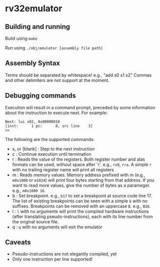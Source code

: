 # rv32emulator

## Building and running

Build using `make`

Run using `./obj/emulator [assembly file path]`

## Assembly Syntax

Terms should be separated by whitespace! e.g., "add s0 s1 s2"
Commas and other delimiters are not support at the moment.

## Debugging commands

Execution will result in a command prompt, preceded by some information about the instruction to execute next.
For example:

```
Next: lui x02, 0x00000010
[inst:      1 pc:      0, src line    3] 
>> 
```

The following are the supported commands:

* s, or [blank] : Step to the next instruction
* c : Continue execution until termination
* r : Reads the value of the registers. Both register number and alas formats can be used, without space after 'r'. e.g., `rx0`, `rra`. A simple `r` with no trailing register name will print all registers
* m : Reads memory values. Memory address prefixed with m (e.g., `m0x1000` or `m1024`) will print four bytes starting from that address. If you want to read more values, give the number of bytes as a parameger. e.g., `m0x1000 16`.
* b : Set breakpoint. e.g., `b17` to set a breakpoint at source code line 17. The list of existing breakpoints can be seen with a simple `b` with no suffixes. Breakpoints can be removed with an uppercase `B`. e.g., `B16`.
* l : `l` with no arguments will print the compiled hardware instructions (after translating pseudo-instructions), each with its line number from the original source file.
* q : `q` with no arguments will exit the emulator


## Caveats

* Pseudo-instructions are not elegantly compiled, yet
* Only one instruction per line supported!
